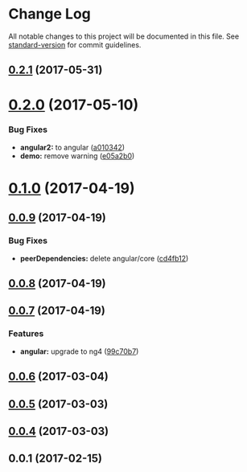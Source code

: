 # Change Log

All notable changes to this project will be documented in this file. See [standard-version](https://github.com/conventional-changelog/standard-version) for commit guidelines.

<a name="0.2.1"></a>
## [0.2.1](https://github.com/chenqingspring/ng-lottie/compare/v0.2.0...v0.2.1) (2017-05-31)



<a name="0.2.0"></a>
# [0.2.0](https://github.com/chenqingspring/ng-lottie/compare/v0.1.0...v0.2.0) (2017-05-10)


### Bug Fixes

* **angular2:** to angular ([a010342](https://github.com/chenqingspring/ng-lottie/commit/a010342))
* **demo:** remove warning ([e05a2b0](https://github.com/chenqingspring/ng-lottie/commit/e05a2b0))



<a name="0.1.0"></a>
# [0.1.0](https://github.com/chenqingspring/ng-lottie/compare/v0.0.9...v0.1.0) (2017-04-19)



<a name="0.0.9"></a>
## [0.0.9](https://github.com/chenqingspring/ng-lottie/compare/v0.0.8...v0.0.9) (2017-04-19)


### Bug Fixes

* **peerDependencies:** delete angular/core ([cd4fb12](https://github.com/chenqingspring/ng-lottie/commit/cd4fb12))



<a name="0.0.8"></a>
## [0.0.8](https://github.com/chenqingspring/ng-lottie/compare/v0.0.7...v0.0.8) (2017-04-19)



<a name="0.0.7"></a>
## [0.0.7](https://github.com/chenqingspring/ng-lottie/compare/v0.0.6...v0.0.7) (2017-04-19)


### Features

* **angular:** upgrade to ng4 ([99c70b7](https://github.com/chenqingspring/ng-lottie/commit/99c70b7))



<a name="0.0.6"></a>
## [0.0.6](https://github.com/chenqingspring/ng-lottie/compare/v0.0.5...v0.0.6) (2017-03-04)



<a name="0.0.5"></a>
## [0.0.5](https://github.com/chenqingspring/ng-lottie/compare/v0.0.4...v0.0.5) (2017-03-03)



<a name="0.0.4"></a>
## [0.0.4](https://github.com/chenqingspring/ng-lottie/compare/v0.0.1...v0.0.4) (2017-03-03)



<a name="0.0.1"></a>
## 0.0.1 (2017-02-15)
